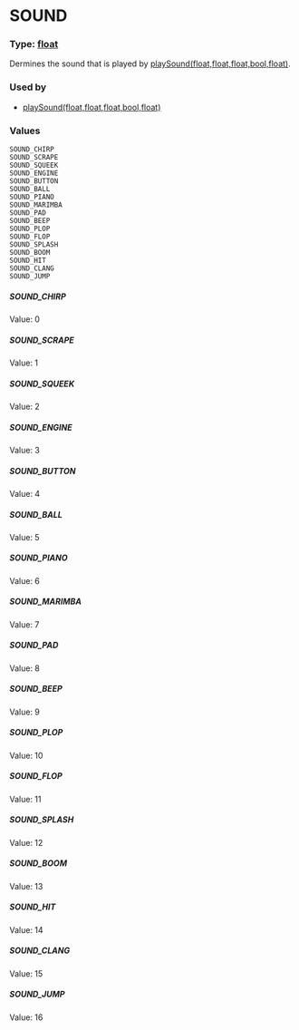 
# SOUND
### Type: [float](/MdDocs/Types/Float.md)
Dermines the sound that is played by [playSound(float,float,float,bool,float)](/MdDocs/Functions/PlaySound.float.float.float.bool.float.md).
### Used by

 - [playSound(float,float,float,bool,float)](/MdDocs/Functions/PlaySound.float.float.float.bool.float.md)
### Values
```
SOUND_CHIRP
SOUND_SCRAPE
SOUND_SQUEEK
SOUND_ENGINE
SOUND_BUTTON
SOUND_BALL
SOUND_PIANO
SOUND_MARIMBA
SOUND_PAD
SOUND_BEEP
SOUND_PLOP
SOUND_FLOP
SOUND_SPLASH
SOUND_BOOM
SOUND_HIT
SOUND_CLANG
SOUND_JUMP
```
##### SOUND_CHIRP
Value: 0
##### SOUND_SCRAPE
Value: 1
##### SOUND_SQUEEK
Value: 2
##### SOUND_ENGINE
Value: 3
##### SOUND_BUTTON
Value: 4
##### SOUND_BALL
Value: 5
##### SOUND_PIANO
Value: 6
##### SOUND_MARIMBA
Value: 7
##### SOUND_PAD
Value: 8
##### SOUND_BEEP
Value: 9
##### SOUND_PLOP
Value: 10
##### SOUND_FLOP
Value: 11
##### SOUND_SPLASH
Value: 12
##### SOUND_BOOM
Value: 13
##### SOUND_HIT
Value: 14
##### SOUND_CLANG
Value: 15
##### SOUND_JUMP
Value: 16

